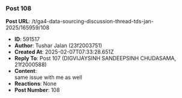 ### Post 108
**Post URL**: /t/ga4-data-sourcing-discussion-thread-tds-jan-2025/165959/108
- **ID**: 591517
- **Author**: Tushar Jalan  (23f2003751)
- **Created At**: 2025-02-07T07:33:28.651Z
- **Reply To**: Post 107 (DIGVIJAYSINH SANDEEPSINH CHUDASAMA, 21f2000588)
- **Content**:  
  same issue with me as well
- **Reactions**: None
- **Post Number**: 108


